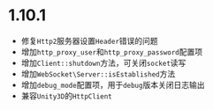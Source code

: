 # 1.10.1

* 修复`Http2`服务器设置`Header`错误的问题
* 增加`http_proxy_user`和`http_proxy_password`配置项
* 增加`Client::shutdown`方法，可关闭`socket`读写
* 增加`WebSocket\Server::isEstablished`方法
* 增加`debug_mode`配置项，用于`debug`版本关闭日志输出
* 兼容`Unity3D`的`HttpClient`
